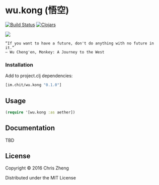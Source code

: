 # wu.kong (悟空)

[![Build Status](https://travis-ci.org/zcaudate/wu.kong.png?branch=master)](https://travis-ci.org/zcaudate/wu.kong)
[![Clojars](https://img.shields.io/clojars/v/im.chit/wu.kong.svg)](https://clojars.org/im.chit/wu.kong)

![](https://raw.githubusercontent.com/zcaudate/wu.kong/master/monkey.jpg)

    “If you want to have a future, don't do anything with no future in it.”
    ― Wu Cheng'en, Monkey: A Journey to the West

### Installation

Add to project.clj dependencies:

```clojure
[im.chit/wu.kong "0.1.0"]
```

## Usage

```clojure
(require '[wu.kong :as aether])
```

## Documentation

TBD

## License

Copyright © 2016 Chris Zheng

Distributed under the MIT License
